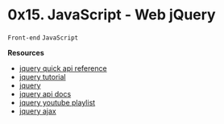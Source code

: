# 0x15. JavaScript - Web jQuery
``Front-end`` ``JavaScript``

**Resources**
- [jquery quick api reference](https://oscarotero.com/jquery/)
- [jquery tutorial](https://jquery-tutorial.net/dom-manipulation/getting-and-setting-attributes/)
- [jquery](https://jquery.com/)
- [jquery api docs](https://api.jquery.com/)
- [jquery youtube playlist](https://www.youtube.com/watch?v=fEYx8dQr_cQ)
- [jquery ajax](https://learn.jquery.com/ajax/)